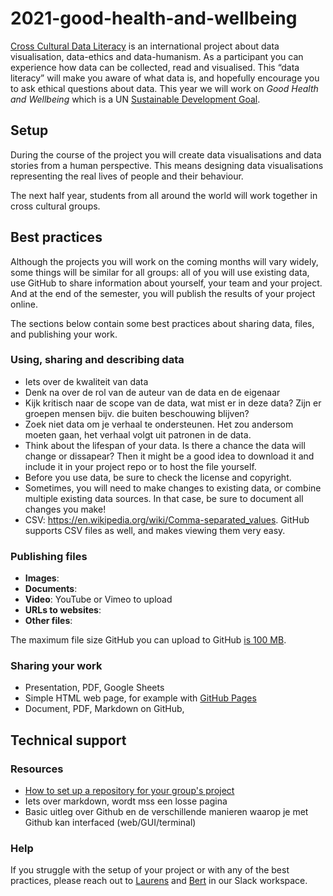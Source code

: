 # 2021-good-health-and-wellbeing
<!--
TODO: Teksten laten checken en aanvullen door Frank en Maaike
TODO: Link naar slack workspace tech support channel toevoegen
-->

[Cross Cultural Data Literacy](http://crossculturaldataliteracy.org/) is an international project about data visualisation, data-ethics and data-humanism. As a participant you can experience how data can be collected, read and visualised. This “data literacy” will make you aware of what data is, and hopefully encourage you to ask ethical questions about data.
This year we will work on *Good Health and Wellbeing* which is a UN [Sustainable Development Goal](https://sdgs.un.org/goals).

## Setup

During the course of the project you will create data visualisations and data stories from a human perspective. This means designing data visualisations representing the real lives of people and their behaviour.

The next half year, students from all around the world will work together in cross cultural groups.

## Best practices

Although the projects you will work on the coming months will vary widely, some things will be similar for all groups: all of you will use existing data, use GitHub to share information about yourself, your team and your project. And at the end of the semester, you will publish the results of your project online.

The sections below contain some best practices about sharing data, files, and publishing your work.

### Using, sharing and describing data

- Iets over de kwaliteit van data
- Denk na over de rol van de auteur van de data en de eigenaar
- Kijk kritisch naar de scope van de data, wat mist er in deze data? Zijn er groepen mensen bijv. die buiten beschouwing blijven?
- Zoek niet data om je verhaal te ondersteunen. Het zou andersom moeten gaan, het verhaal volgt uit patronen in de data.
- Think about the lifespan of your data. Is there a chance the data will change or dissapear? Then it might be a good idea to download it and include it in your project repo or to host the file yourself.
- Before you use data, be sure to check the license and copyright.
- Sometimes, you will need to make changes to existing data, or combine multiple existing data sources. In that case, be sure to document all changes you make!
- CSV: https://en.wikipedia.org/wiki/Comma-separated_values. GitHub supports CSV files as well, and makes viewing them very easy.

### Publishing files

- __Images__:
- __Documents__:
- __Video__: YouTube or Vimeo to upload
- __URLs to websites__:
- __Other files__:

The maximum file size GitHub you can upload to GitHub [is 100 MB](https://docs.github.com/en/github/managing-large-files/what-is-my-disk-quota).

### Sharing your work

- Presentation, PDF, Google Sheets
- Simple HTML web page, for example with [GitHub Pages](https://pages.github.com/)
- Document, PDF, Markdown on GitHub,

## Technical support

### Resources
- [How to set up a repository for your group's project](resources/github-basics.md)
- Iets over markdown, wordt mss een losse pagina
- Basic uitleg over Github en de verschillende manieren waarop je met Github kan interfaced (web/GUI/terminal)

### Help
If you struggle with the setup of your project or with any of the best practices, please reach out to [Laurens](https://github.com/Razpudding) and [Bert](https://github.com/bertspaan) in our Slack workspace.
